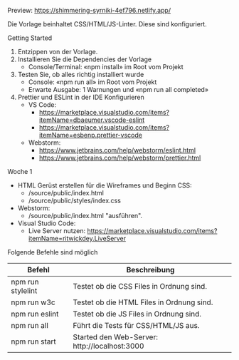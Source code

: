 
Preview: https://shimmering-syrniki-4ef796.netlify.app/

Die Vorlage beinhaltet CSS/HTML/JS-Linter. Diese sind konfiguriert. 

Getting Started
1. Entzippen von der Vorlage.
2. Installieren Sie die Dependencies der Vorlage
   - Console/Terminal: «npm install» im Root vom Projekt
3. Testen Sie, ob alles richtig installiert wurde
   - Console: «npm run all» im Root vom Projekt
   - Erwarte Ausgabe: 1 Warnungen und «npm run all completed»
4. Prettier und ESLint in der IDE Konfigurieren
   - VS Code: 
      - https://marketplace.visualstudio.com/items?itemName=dbaeumer.vscode-eslint
	  - https://marketplace.visualstudio.com/items?itemName=esbenp.prettier-vscode
   - Webstorm: 
      - https://www.jetbrains.com/help/webstorm/eslint.html
      - https://www.jetbrains.com/help/webstorm/prettier.html 

Woche 1
- HTML Gerüst erstellen für die Wireframes und Beginn CSS:
   - /source/public/index.html
   - /source/public/styles/index.css
- Webstorm:
   - /source/public/index.html "ausführen".
- Visual Studio Code:
   - Live Server nutzen: https://marketplace.visualstudio.com/items?itemName=ritwickdey.LiveServer    

Folgende Befehle sind möglich

| Befehl  |  Beschreibung |
|---|---|
| npm run stylelint  |   Testet ob die CSS Files in Ordnung sind. |
| npm run w3c  |   Testet ob die HTML Files in Ordnung sind. |
| npm run eslint  |  Testet ob die JS Files in Ordnung sind. |
| npm run all  |   Führt die Tests für CSS/HTML/JS aus. |
| npm run start  |  Started den Web-Server: http://localhost:3000 |

